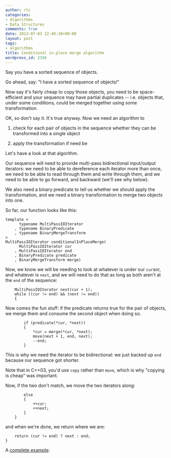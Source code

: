 ```yaml
---
author: rlc
categories:
- Algorithms
- Data Structures
comments: true
date: 2013-07-03 22:40:10+00:00
layout: post
tags:
- algorithms
title: Conditional in-place merge algorithm
wordpress_id: 2336
---
```


Say you have a sorted sequence of objects.

Go ahead, say: "I have a sorted sequence of objects!"

Now say it's fairly cheap to copy those objects, you need to be space-efficient and your sequence may have partial duplicates -- i.e. objects that, under some conditions, could be merged together using some transformation.

OK, so don't say it. It's true anyway. Now we need an algorithm to

1. check for each pair of objects in the sequence whether they can be transformed into a single object

2. apply the transformation if need be

Let's have a look at that algorithm.

<!--more-->

Our sequence will need to provide multi-pass bidirectional input/output iterators: we need to be able to dereference each iterator more than once, we need to be able to read through them and write through them, and we need to be able to go forward, and backward (we'll see why below).

We also need a binary predicate to tell us whether we should apply the transformation, and we need a binary transformation to merge two objects into one.

So far, our function looks like this:

    template <
          typename MultiPassIOIterator
        , typename BinaryPredicate
        , typename BinaryMergeTransform
    >
    MultiPassIOIterator conditionalInPlaceMerge(
          MultiPassIOIterator cur
        , MultiPassIOIterator end
        , BinaryPredicate predicate
        , BinaryMergeTransform merge)

Now, we know we will be needing to look at whatever is under our `cur`sor, and whatever is `next`, and we will need to do that as long as both aren't at the `end` of the sequence:

        MultiPassIOIterator next(cur + 1);
        while ((cur != end) && (next != end))
        {

Now comes the fun stuff: if the predicate returns true for the pair of objects, we merge them and consume the second object when doing so.

            if (predicate(*cur, *next))
            {
                *cur = merge(*cur, *next);
                move(next + 1, end, next);
                --end;
            }

This is why we need the iterator to be bidirectional: we just backed up `end` because our sequence got shorter.

Note that in C++03, you'd use `copy` rather than `move`, which is why "copying is cheap" was important.

Now, if the two don't match, we move the two iterators along:

            else
            {
                ++cur;
                ++next;
            }
        }

and when we're done, we return where we are:

        return (cur != end) ? next : end;
    }

A [complete example](http://ideone.com/jsLf0h):